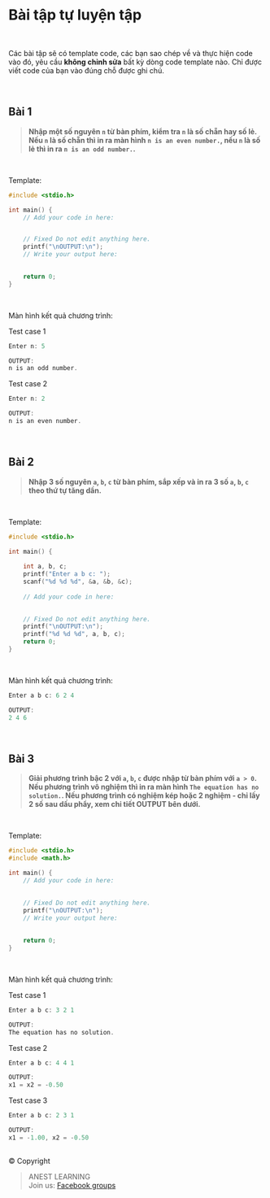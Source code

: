 # Bài tập tự luyện tập

<br />

Các bài tập sẽ có template code, các bạn sao chép về và thực hiện code vào đó, yêu cầu **không chỉnh sửa** bất kỳ dòng code template nào. Chỉ được viết code của bạn vào đúng chỗ được ghi chú.

<br />

## Bài 1

> **Nhập một số nguyên `n` từ bàn phím, kiểm tra `n` là số chẵn hay số lẻ. Nếu `n` là số chẵn thì in ra màn hình `n is an even number.`, nếu `n` là số lẻ thì in ra `n is an odd number.`.**

<br />

Template:
```c
#include <stdio.h>

int main() {
    // Add your code in here:


    // Fixed Do not edit anything here.
    printf("\nOUTPUT:\n");
    // Write your output here:

	
    return 0;
}
```

<br />

Màn hình kết quả chương trình:

Test case 1
```c
Enter n: 5

OUTPUT:
n is an odd number.
```

Test case 2
```c
Enter n: 2

OUTPUT:
n is an even number.
```

<br />

## Bài 2

> **Nhập 3 số nguyên `a`, `b`, `c` từ bàn phím, sắp xếp và in ra 3 số `a`, `b`, `c` theo thứ tự tăng dần.**

<br />

Template:
```c
#include <stdio.h>

int main() {
    
    int a, b, c;
    printf("Enter a b c: ");
    scanf("%d %d %d", &a, &b, &c);
    
    // Add your code in here:
    

    // Fixed Do not edit anything here.
    printf("\nOUTPUT:\n");
    printf("%d %d %d", a, b, c);
    return 0;
}
```

<br />

Màn hình kết quả chương trình:
```c
Enter a b c: 6 2 4

OUTPUT:
2 4 6
```

<br />

## Bài 3

> **Giải phương trình bậc 2 với `a`, `b`, `c` được nhập từ bàn phím với `a > 0`. Nếu phương trình vô nghiệm thì in ra màn hình `The equation has no solution.`. Nếu phương trình có nghiệm kép hoặc 2 nghiệm - chỉ lấy 2 số sau dấu phẩy, xem chi tiết OUTPUT bên dưới.**

<br />

Template:
```c
#include <stdio.h>
#include <math.h>

int main() {
    // Add your code in here:
    

    // Fixed Do not edit anything here.
    printf("\nOUTPUT:\n");
    // Write your output here:
    
    
    return 0;
}
```

<br />

Màn hình kết quả chương trình:

Test case 1
```c
Enter a b c: 3 2 1

OUTPUT:
The equation has no solution.
```

Test case 2
```c
Enter a b c: 4 4 1

OUTPUT:
x1 = x2 = -0.50
```

Test case 3
```c
Enter a b c: 2 3 1

OUTPUT:
x1 = -1.00, x2 = -0.50
```


##  

© Copyright
> ANEST LEARNING  
> Join us: [Facebook groups](https://www.facebook.com/groups/anest.learning/)
